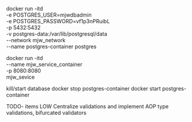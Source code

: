 docker run -itd \
  -e POSTGRES_USER=mjwdbadmin \
  -e POSTGRES_PASSWORD=vf1p3nPRuibL \
  -p 5432:5432 \
  -v postgres-data:/var/lib/postgresql/data \
  --network mjw_network \
  --name postgres-container postgres


docker run -itd \
  --name mjw_service_container \
  -p 8080:8080 \
  mjw_sevice

kill/start database
docker stop postgres-container
docker start postgres-container




TODO- items
LOW Centralize validations and implement AOP type validations, bifurcated validators
